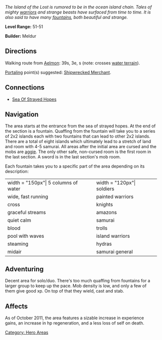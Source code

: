 *The Island of the Lost is rumored to be in the ocean island chain.
Tales of mighty [warriors](:Category:_Warriors "wikilink") and strange
beasts have surfaced from time to time. It is also said to have many
[fountains](Fountains "wikilink"), both beautiful and strange.*

**Level Range:** 51-51

**Builder:** Meldur

## Directions

Walking route from [Aelmon](Aelmon "wikilink"): 39s, 3e, s (note:
crosses [water terrain](Water_Terrain "wikilink")).

[Portaling](Portal "wikilink") point(s) suggested: [Shipwrecked
Merchant](Shipwrecked_Merchant "wikilink").

## Connections

-   [Sea Of Strayed Hopes](:Category:Sea_Of_Strayed_Hopes "wikilink")

## Navigation

The area starts at the entrance from the sea of strayed hopes. At the
end of the section is a fountain. Quaffing from the fountain will take
you to a series of 2x2 islands each with two fountains that can lead to
other 2x2 islands. There are a total of eight islands which ultimately
lead to a stretch of land and room with 4-5 samurai. All areas after the
initial area are cursed and the mobs are [aggie](Aggressive "wikilink").
The only other safe, non-cursed room is the first room in the last
section. A sword is in the last section's mob room.

Each fountain takes you to a specific part of the area depending on its
description:

|                                      |                            |
|--------------------------------------|----------------------------|
| width = "150px"\| 5 columns of water | width = "120px"\| soldiers |
| wide, fast running                   | painted warriors           |
| cross                                | knights                    |
| graceful streams                     | amazons                    |
| quiet calm                           | samurai                    |
| blood                                | trolls                     |
| pool with waves                      | island warriors            |
| steaming                             | hydras                     |
| midair                               | samurai general            |

## Adventuring

Decent area for solo/duo. There's too much quaffing from fountains for a
larger group to keep up the pace. Mob density is low, and only a few of
them give good xp. On top of that they wield, cast and stab.

## Affects

As of October 2011, the area features a sizable increase in experience
gains, an increase in hp regeneration, and a less loss of self on death.

[Category: Hero Areas](Category:_Hero_Areas "wikilink")

